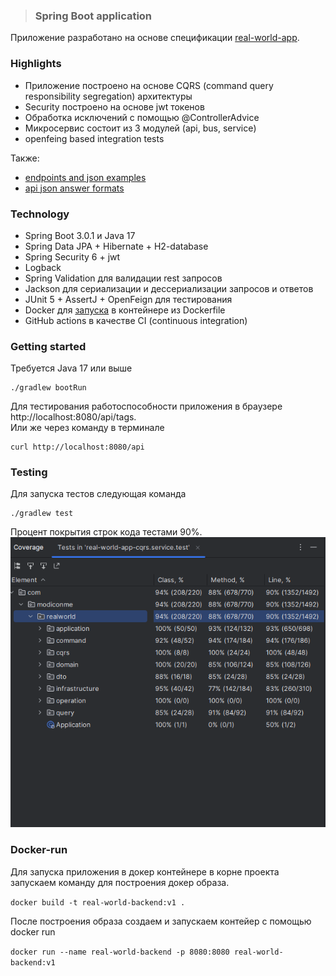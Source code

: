 > ### Spring Boot application

Приложение разработано на основе спецификации [real-world-app](https://realworld-docs.netlify.app/docs/specs/backend-specs/endpoints).

### Highlights
- Приложение построено на основе CQRS (command query responsibility segregation) архитектуры
- Security построено на основе jwt токенов
- Обработка исключений с помощью @ControllerAdvice
- Микросервис состоит из 3 модулей (api, bus, service)
- openfeing based integration tests

Также:
* [endpoints and json examples](https://realworld-docs.netlify.app/docs/specs/backend-specs/endpoints)
* [api json answer formats](https://realworld-docs.netlify.app/docs/specs/backend-specs/api-response-format)

### Technology
- Spring Boot 3.0.1 и Java 17
- Spring Data JPA + Hibernate + H2-database
- Spring Security 6 + jwt
- Logback
- Spring Validation для валидации rest запросов
- Jackson для сериализации и дессериализации запросов и ответов
- JUnit 5 + AssertJ + OpenFeign для тестирования
- Docker для [запуска](#Docker-run) в контейнере из Dockerfile
- GitHub actions в качестве CI (continuous integration)

### Getting started
Требуется Java 17 или выше

    ./gradlew bootRun

Для тестирования работоспособности приложения в браузере http://localhost:8080/api/tags.  
Или же через команду в терминале

    curl http://localhost:8080/api

### Testing

Для запуска тестов следующая команда

    ./gradlew test

Процент покрытия строк кода тестами 90%.
![test-coverage.png](test-coverage.png)

### Docker-run

Для запуска приложения в докер контейнере в корне проекта запускаем команду
для построения докер образа.

`docker build -t real-world-backend:v1 .`

После построения образа создаем и запускаем контейер с помощью docker run

`docker run --name real-world-backend -p 8080:8080 real-world-backend:v1`

